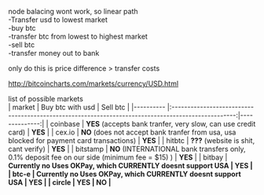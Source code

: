 node balacing wont work, so linear path  
	-Transfer usd to lowest market  
	-buy btc  
	-transfer btc from lowest to highest market  
	-sell btc  
	-transfer money out to bank  
	
only do this is price difference > transfer costs
  
http://bitcoincharts.com/markets/currency/USD.html  
  
list of possible markets  
| market   	| Buy btc with usd                                                                         	         | Sell btc      |
|----------	|:--------------------------------------------------------------------------------------------------:|--------------:|
| coinbase 	| <b>YES</b> (accepts bank tranfer, very slow, can use credit card)                                	 | <b>YES</b>    |
| cex.io   	| <b>NO</b> (does not accept bank tranfer from usa, usa blocked for payment card transactions)     	 | <b>YES</b>    |
| hitbtc   	| <b>???</b> (website is shit, cant verify)                                                     	 | <b>YES</b>    |
| bitstamp 	| <b>NO</b> (INTERNATIONAL bank transfers only, 0.1% deposit fee on our side (minimum fee = $15) ) 	 | <b>YES</b>    |
| bitbay   	| <b>Currently no<b/> Uses OKPay, which CURRENTLY doesnt support USA                               	 | <b>YES</b>    |
| btc-e  	| <b>Currently no<b/> Uses OKPay, which CURRENTLY doesnt support USA                                 | <b>YES</b>    |
| circle  	| <b>YES</b>                                                                                         | <b>NO</b>     |